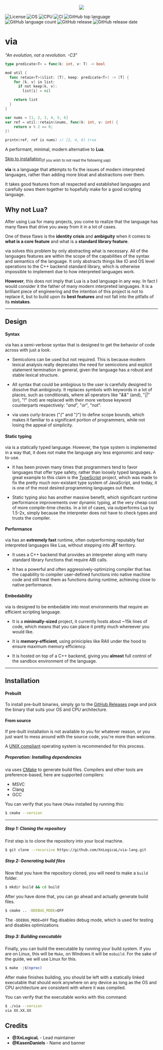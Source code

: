 <p align="center">
  <img src="https://i.imgur.com/9WjzQ98.png"/>
</p>
  
![License](https://img.shields.io/github/license/XnLogicaL/via-lang)
![OS](https://img.shields.io/badge/OS-linux%2C%20windows%2C%20macOS-0078D4)
![CPU](https://img.shields.io/badge/CPU-x86%2C%20x64%2C%20ARM%2C%20ARM64-FF8C00)
![CI](https://github.com/XnLogicaL/via-lang/actions/workflows/ci.yml/badge.svg)
![GitHub top language](https://img.shields.io/github/languages/top/XnLogicaL/via-lang)
![GitHub language count](https://img.shields.io/github/languages/count/XnLogicaL/via-lang)
![GitHub release](https://img.shields.io/github/v/release/XnLogicaL/via-lang)
![GitHub release date](https://img.shields.io/github/release-date/XnLogicaL/via-lang)

# via

*"An evolution, not a revolution. -C3"*

```go
type predicate<T> = func(k: int, v: T) -> bool

mod util {
  func retain<T>(&list: [T], keep: predicate<T>) -> [T] {
    for [k, v] in list:
      if not keep(k, v):
        list[i] = nil

    return list
  }
}

var nums = [1, 2, 3, 4, 5, 6]
var ref = util::retain(&nums, func(k: int, v: int) {
    return v % 2 == 0;
})

printn(ref, ref is nums) // [2, 4, 6] true
```

A performant, minimal, modern alternative to **Lua**.

[Skip to installation](README.md#installation)<sub>(if you wish to not read the following yap)</sub>

**via** is a language that attempts to fix the issues of modern interpreted languages, rather than adding more bloat and abstractions over them.

It takes good features from all respected and established languages and carefully sows them together to hopefully make for a good scripting language.

## Why not Lua?

After using Lua for many projects, you come to realize that the language has many flaws that drive you away from it in a lot of cases.

One of these flaws is the **identity crisis** and **ambiguity** when it comes to **what is a core feature** and what is a **standard library feature**.

via solves this problem by only abstracting what is necessary. All of the languages features are within the scope of the capabilities of the syntax and semantics of the language. It only abstracts things like IO and OS level operations to the C++ backend standard library, which is otherwise impossible to implement due to how interpreted languages work.

**However**, this does not imply that Lua is a bad language in any way. In fact I would consider it the father of many modern interpreted languages. It is a brilliant piece of engineering and the intention of this project is not to replace it, but to build upon its **best features** and not fall into the pitfalls of its **mistakes**.

---

## Design

#### Syntax

via has a semi-verbose syntax that is designed to get the behavior of code across with just a look.

- Semicolons can be used but not required. This is because modern lexical analysis really deprecates the need for semicolons and explicit statement termination in general, given the language has a robust and stable lexical structure.

- All syntax that could be ambigious to the user is carefully designed to dissolve that ambigiouty. It replaces symbols with keywords in a lot of places, such as conditionals, where all operators like "*&&*" (and), "*||*" (or), "*!*" (not) are replaced with their more verbose keyword counterparts respectively: "*and*", "*or*", "*not*".

- via uses curly-braces ("*{*" and "*}*") to define scope bounds, which makes it familiar to a significant portion of programmers, while not losing the appeal of simplicity.

#### Static typing

via is a statically typed language. However, the type system is implemented in a way that, it does not make the language any less ergonomic and easy-to-use.

- It has been proven many times that programmers tend to favor languages that offer type safety, rather than loosely typed languages. A great example to this claim is the [TypeScript]() project, which was made to fix the pretty much non-existant type system of JavaScript, and today, it is one of the most desired programming languages out there.

- Static typing also has another massive benefit, which significant runtime performance improvements over dynamic typing, at the very cheap cost of more compile-time checks. In a lot of cases, via outperforms Lua by 1.5-2x, simply because the interpreter does not have to check types and trusts the compiler.

#### Performance

via has an **extremely fast** runtime, often outperforming reputably fast interpreted languages like Lua, without stepping into **JIT** territory.

- It uses a C++ backend that provides an interpreter along with many standard library functions that require ABI calls.

- It has a powerful and often aggressively-optimizing compiler that has the capability to compiler user-defined functions into native machine code and still treat them as functions during runtime, achieving close to native performance.

#### Embedability

via is designed to be embedable into most environments that require an efficient scripting language.

- It is a **minimally-sized** project, it currently hosts about ~15k lines of code, which means that you can place it pretty much whereever you would like. 

- It is **memory-efficient**, using priniciples like RAII under the hood to ensure maximum memory efficiency.

- It is hosted on top of a C++ backend, giving you **almost** full control of the sandbox environment of the language.

---

## Installation

#### Prebuilt

To install pre-built binaries, simply go to the [GitHub Releases]() page and pick the binary that suits your OS and CPU architecture.

#### From source

If pre-built installation is not available to you for whatever reason, or you just want to mess around with the source code, you're more than welcome.

A [UNIX compliant]() operating system is recommended for this process.

##### Preperation: Installing dependencies
via uses [CMake]() to generate build files. Compilers and other tools are preference-based, here are supported compilers:
- MSVC
- Clang
- GCC

You can verify that you have `CMake` installed by running this:
```bash
$ cmake --version
```

---

##### Step 1: Cloning the repository

First step is to clone the repository into your local machine.
```bash
$ git clone --recursive https://github.com/XnLogicaL/via-lang.git
```

##### Step 2: Generating build files

Now that you have the repository cloned, you will need to make a `build` folder.
```bash
$ mkdir build && cd build
```

After you have done that, you can go ahead and actually generate build files.
```bash
$ cmake .. -DDEBUG_MODE=OFF
```
The `-DDEBUG_MODE=OFF` flag disables debug mode, which is used for testing and disables optimizations.

##### Step 3: Building executable

Finally, you can build the executable by running your build system. If you are on Linux, this will be `Make`, on Windows it will be `msbuild`. For the sake of the guide, we will use Linux for this.
```bash
$ make -j$(nproc)
```
After make finishes building, you should be left with a statically linked executable that should work anywhere on any device as long as the OS and CPU architecture are consistent with where it was compiled.

You can verify that the executable works with this command:
```bash
$ ./via --version
via XX.XX.XX
```

## Credits

- **@XnLogicaL** - Lead maintainer
- **@KasenDaniels** - Name and banner
